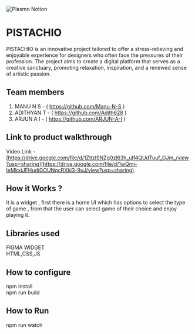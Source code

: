 ![Plasmo Notion](https://github.com/TH-Activities/saturday-hack-night-template/assets/64391274/85d3fbb8-aed6-4751-b051-4539df392f1a)


# PISTACHIO
PISTACHIO is an innovative project tailored to offer a stress-relieving and enjoyable experience for designers who often face the pressures of their profession. The project aims to create a digital platform that serves as a creative sanctuary, promoting relaxation, inspiration, and a renewed sense of artistic passion.
## Team members
1. MANU N S - ( https://github.com/Manu-N-S )
2. ADITHYAN T - ( https://github.com/Adith628 )
3. ARJUN A I - ( https://github.com/ARJUN-A-I )
## Link to product walkthrough 
Video Link - [https://drive.google.com/file/d/1ZtlzlSNZg0zl63h_uIf4QUdTuuf_GJm_/view?usp=sharing](https://drive.google.com/file/d/1wQmj-IeMkxiJFHudiGOUNqcRXki3-9uJ/view?usp=sharing)
## How it Works ?
It is a widget , first there is a home UI which has options to select the type of game , from that the user can select game of their choice and enjoy playing it.
## Libraries used
FIGMA WIDGET <br>
HTML,CSS,JS
## How to configure
npm install <br>
npm run build
## How to Run
npm run watch

